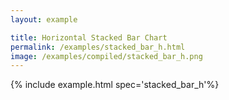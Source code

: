 ```yaml
---
layout: example

title: Horizontal Stacked Bar Chart
permalink: /examples/stacked_bar_h.html
image: /examples/compiled/stacked_bar_h.png
---
```




{% include example.html spec='stacked_bar_h'%}
